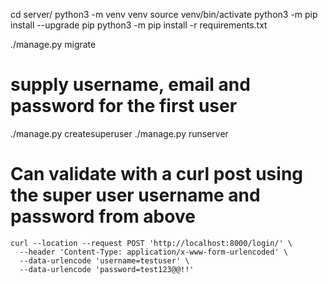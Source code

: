 cd server/
python3 -m venv venv
source venv/bin/activate
python3 -m pip install --upgrade pip
python3 -m pip install -r requirements.txt

./manage.py migrate

# supply username, email and password for the first user
./manage.py createsuperuser
./manage.py runserver

# Can validate with a curl post using the super user username and password from above
```
curl --location --request POST 'http://localhost:8000/login/' \
  --header 'Content-Type: application/x-www-form-urlencoded' \
  --data-urlencode 'username=testuser' \
  --data-urlencode 'password=test123@@!!'
```